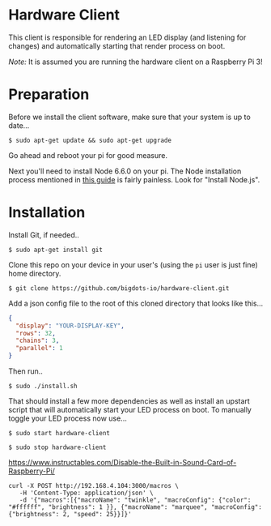 # Hardware Client

This client is responsible for rendering an LED display (and listening for changes) and automatically starting that render process on boot.

_Note:_ It is assumed you are running the hardware client on a Raspberry Pi 3!

# Preparation

Before we install the client software, make sure that your system is up to date...

`$ sudo apt-get update && sudo apt-get upgrade`

Go ahead and reboot your pi for good measure.

Next you'll need to install Node 6.6.0 on your pi. The Node installation process mentioned in [this guide](http://thisdavej.com/beginners-guide-to-installing-node-js-on-a-raspberry-pi/) is fairly painless. Look for "Install Node.js".

# Installation

Install Git, if needed..

`$ sudo apt-get install git`

Clone this repo on your device in your user's (using the `pi` user is just fine) home directory.

`$ git clone https://github.com/bigdots-io/hardware-client.git`

Add a json config file to the root of this cloned directory that looks like this...

```json
{
  "display": "YOUR-DISPLAY-KEY",
  "rows": 32,
  "chains": 3,
  "parallel": 1
}
```

Then run..

`$ sudo ./install.sh`

That should install a few more dependencies as well as install an upstart script that will automatically start your LED process on boot. To manually toggle your LED process now use...

`$ sudo start hardware-client`

`$ sudo stop hardware-client`

https://www.instructables.com/Disable-the-Built-in-Sound-Card-of-Raspberry-Pi/

```
curl -X POST http://192.168.4.104:3000/macros \
   -H 'Content-Type: application/json' \
   -d '{"macros":[{"macroName": "twinkle", "macroConfig": {"color": "#ffffff", "brightness": 1 }}, {"macroName": "marquee", "macroConfig": {"brightness": 2, "speed": 25}}]}'
```
